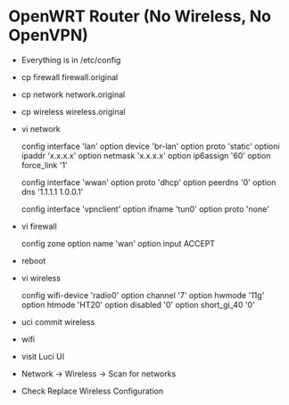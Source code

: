 # OpenWRT Router (No Wireless, No OpenVPN)

- Everything is in /etc/config
- cp firewall firewall.original
- cp network network.original
- cp wireless wireless.original
- vi network

	config interface 'lan'
		option device	'br-lan'
		option proto	'static'
		optioni ipaddr	'x.x.x.x'
		option netmask	'x.x.x.x'
		option ip6assign	'60'
		option force_link	'1'

	config interface 'wwan'
		option proto	'dhcp'
		option peerdns	'0'
		option dns		'1.1.1.1 1.0.0.1'

	config interface 'vpnclient'
		option ifname	'tun0'
		option proto	'none'

- vi firewall

	config zone
		option name		'wan'
		option input	ACCEPT

- reboot

- vi wireless

	config wifi-device 'radio0'
		option channel		'7'
		option hwmode		'11g'
		option htmode 		'HT20'
		option disabled		'0'
		option short_gi_40	'0'

- uci commit wireless
- wifi

- visit Luci UI
- Network -> Wireless -> Scan for networks
- Check Replace Wireless Configuration
